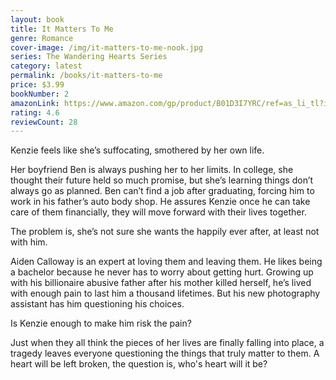 ```yaml
---
layout: book
title: It Matters To Me
genre: Romance
cover-image: /img/it-matters-to-me-nook.jpg
series: The Wandering Hearts Series
category: latest
permalink: /books/it-matters-to-me
price: $3.99
bookNumber: 2
amazonLink: https://www.amazon.com/gp/product/B01D3I7YRC/ref=as_li_tl?ie=UTF8&tag=owensmc-20&camp=1789&creative=9325&linkCode=as2&creativeASIN=B01D3I7YRC&linkId=daa332dcecbf84852e04b7d062321cd2
rating: 4.6
reviewCount: 28
---
```

Kenzie feels like she’s suffocating, smothered by her own life.

Her boyfriend Ben is always pushing her to her limits. In college, she thought their future held so much promise, but she’s learning things don’t always go as planned. Ben can’t find a job after graduating, forcing him to work in his father’s auto body shop. He assures Kenzie once he can take care of them financially, they will move forward with their lives together.

The problem is, she’s not sure she wants the happily ever after, at least not with him.

Aiden Calloway is an expert at loving them and leaving them. He likes being a bachelor because he never has to worry about getting hurt. Growing up with his billionaire abusive father after his mother killed herself, he’s lived with enough pain to last him a thousand lifetimes. But his new photography assistant has him questioning his choices.

Is Kenzie enough to make him risk the pain?

Just when they all think the pieces of her lives are finally falling into place, a tragedy leaves everyone questioning the things that truly matter to them. A heart will be left broken, the question is, who's heart will it be?
